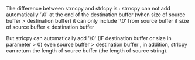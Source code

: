 The difference between strncpy and strlcpy is :
strncpy can not add automatically '\0' at the end of the destination buffer (when size of source buffer > destination buffer) it can only include '\0' from source buffer if size of source buffer < destination buffer

But strlcpy can automatically add '\0' (IF destination buffer or size in parameter > 0) even source buffer > destination buffer , in addition, strlcpy can return the length of source buffer (the length of source string). 
